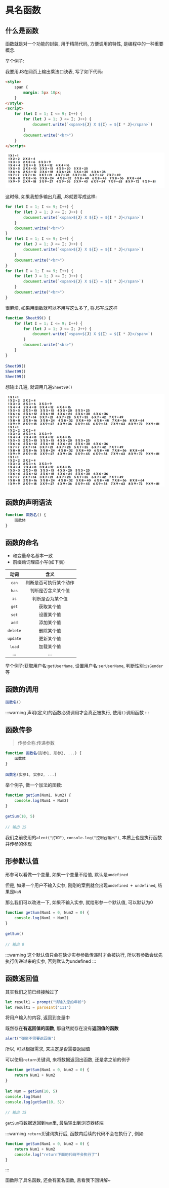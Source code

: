 # 具名函数

## 什么是函数

函数就是对一个功能的封装, 用于精简代码, 方便调用的特性, 是编程中的一种重要概念.

举个例子:

我要用JS在网页上输出乘法口诀表, 写了如下代码:

```html
<style>
    span {
        margin: 5px 10px;
    }
</style>
<script>
    for (let I = 1; I <= 9; I++) {
        for (let J = 1; J <= I; J++) {
            document.write(`<span>${J} X ${I} = ${I * J}</span>`)
        }
        document.write("<br>")
    }
</script>
```

![65203175e9475ab05b7435c233d92e29bac49e52](Assets/65203175e9475ab05b7435c233d92e29bac49e52.png)

这时候, 如果我想多输出几遍, JS就要写成这样:

```js
for (let I = 1; I <= 9; I++) {
    for (let J = 1; J <= I; J++) {
        document.write(`<span>${J} X ${I} = ${I * J}</span>`)
    }
    document.write("<br>")
}
for (let I = 1; I <= 9; I++) {
    for (let J = 1; J <= I; J++) {
        document.write(`<span>${J} X ${I} = ${I * J}</span>`)
    }
    document.write("<br>")
}
for (let I = 1; I <= 9; I++) {
    for (let J = 1; J <= I; J++) {
        document.write(`<span>${J} X ${I} = ${I * J}</span>`)
    }
    document.write("<br>")
}
```

很麻烦, 如果用函数就可以不用写这么多了, 将JS写成这样

```js
function Sheet99() {
	for (let I = 1; I <= 9; I++) {
		for (let J = 1; J <= I; J++) {
			document.write(`<span>${J} X ${I} = ${I * J}</span>`)
		}
		document.write("<br>")
	}
}

Sheet99()
Sheet99()
Sheet99()
```

想输出几遍, 就调用几遍`Sheet99()`

![b5bbb911deb8e95b6d7cf2428af98bcc5708d696](Assets/b5bbb911deb8e95b6d7cf2428af98bcc5708d696.png)

## 函数的声明语法

```js
function 函数名() {
    函数体
}
```

## 函数的命名

* 和变量命名基本一致
* 前缀动词理应小写(如下表)

|   动词   |          含义          |
| :------: | :--------------------: |
|  `can`   | 判断是否可执行某个动作 |
|  `has`   |   判断是否含义某个值   |
|   `is`   |    判断是否为某个值    |
|  `get`   |       获取某个值       |
|  `set`   |       设置某个值       |
|  `add`   |       添加某个值       |
| `delete` |       删除某个值       |
| `update` |       更新某个值       |
|  `load`  |       加载某个值       |
|   ...    |          ...           |

举个例子:获取用户名:`getUserName`, 设置用户名:`serUserName`, 判断性别:`isGender`等

## 函数的调用

```js
函数名()
```

:::warning
声明(定义)的函数必须调用才会真正被执行, 使用`()`调用函数
:::

## 函数传参

> 传参全称:传递参数

```js
function 函数名(形参1, 形参2, ...) {
    函数体
}

函数名(实参1, 实参2, ...)
```

举个例子, 做一个加法的函数:

```js
function getSum(Num1, Num2) {
    console.log(Num1 + Num2)
}

getSum(10, 5)

// 输出 15
```

我们之前使用的`alent("打印")`, `console.log("控制台输出")`, 本质上也是执行函数并传参的体现

## 形参默认值

形参可以看做一个变量, 如果一个变量不给值, 默认是`undefined`

但是, 如果一个用户不输入实参, 刚刚的案例就会出现`undefined + undefined`, 结果是`NaN`

那么我们可以改进一下, 如果不输入实参, 就给形参一个默认值, 可以默认为0

```js
function getSum(Num1 = 0, Num2 = 0) {
    console.log(Num1 + Num2)
}

getSum()

// 输出 0
```

:::warning
这个默认值只会在缺少实参参数传递时才会被执行, 所以有参数会优先执行传递过来的实参, 否则默认为undefined
:::

## 函数返回值

其实我们之前已经接触过了

```js
let result1 = prompt("请输入您的年龄")
let result1 = parseInt("111")
```

将用户输入的内容, 返回到变量中

既然存在**有返回值的函数**, 那自然就存在没有**返回值的函数**

```js
alert("弹窗不需要返回值")
```

所以, 可以根据需求, 来决定是否需要返回值

可以使用`return`关键词, 来将数据返回出函数, 还是拿之前的例子

```js
function getSum(Num1 = 0, Num2 = 0) {
    return Num1 + Num2
}

let Num = getSum(10, 5)
console.log(Num)
console.log(getSum(10, 5))

// 输出 15
```

`getSum`将数据返回到`Num`里, 最后输出到浏览器终端

:::warning
`return`关键词执行后, 函数内后续的代码不会在执行了, 例如:

```js
function getSum(Num1 = 0, Num2 = 0) {
    return Num1 + Num2
    console.log("return下面的代码不会执行了")
}
```
:::

函数除了具名函数, 还会有匿名函数, 且看我下回讲解~

